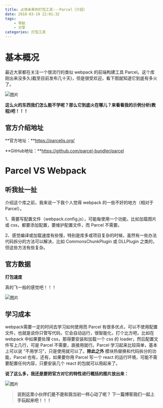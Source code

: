```yaml
---
title: 占领未来的打包工具---Parcel（介绍）
date: 2018-03-19 22:01:32
tags:
    - 导航
    - 分享
categories: 打包工具
---
```

# 基本概况

最近大家都在关注一个很流行的类似 webpack 的前端构建工具 Parcel。这个库刚出来没多久(截至目前发布几十天)，但是很受欢迎，看下图就知道它到底有多火了。

![图片](/images/picblog/parcel1.png)

**这么火的东西我们怎么能不学呢？那么它到底火在哪儿？来看看我的示例分析(教程)吧！！！**

## 官方介绍地址

**官方地址：**https://parceljs.org/

**GitHub地址：**https://github.com/parcel-bundler/parcel

# Parcel VS Webpack

## 听我扯一扯

介绍这个库之前，我来说一下我个人觉得 webpack 的一些不好的地方（相对于 Parcel）。
 
  1、需要写配置文件（webpack.config.js），可能每使用一个功能，比如加载图片或 css，都要添加配置，要维护配置文件，而 Parcel 不需要。

  2、感觉编译或加载速度有些慢，特别是库多或项目复杂的时候，虽然有一些办法代码拆分的方法可以解决，比如 CommonsChunkPlugin 或 DLLPlugin 之类的，但这些方法有些复杂。

## 官方数据

  **打包速度**
  
  真的飞一般的感觉吧！！！

  ![图片](/images/picblog/parcel2.png)

## 学习成本

 webpack需要一定的时间去学习如何使用而 Parcel 有很多优点，可以不使用配置文件，也就是说你只管写代码，它会自动运行，很智能化，打个比方吧，比如在 webpack 中如果要处理 css，那得要安装和加载一个 css 的 loader，然后配置文件写上几行，可是 Parcel 不需要，直接用就行。Parcel 学习起来比较简单，基本上可以说 "不用学习"，只是使用就可以了。**除此之外** 模块热替换和代码拆分的功能，Parcel 也有，还有，如果要你用 Parcel 写一个 react 的运行环境，可能不需要配置任何内容，只要安装几个 react 的包就可以用起来了。

**说了这么多，我还是要把官方对它的特性进行概括的图片放出来：**

![图片](/images/picblog/parcel3.png)

>**说到这里小伙伴们是不是和我当初一样心动了呢？  下一篇博客我们一起上手玩起来吧！！！**









